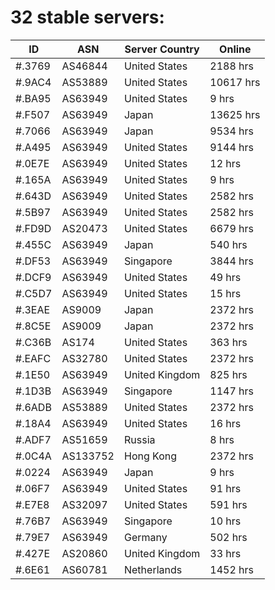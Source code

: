 # 32 stable servers:

| ID | ASN | Server Country | Online |
| ------ | ------ | ------ | ------ |
| #.3769 | AS46844 | United States | 2188 hrs |
| #.9AC4 | AS53889 | United States | 10617 hrs |
| #.BA95 | AS63949 | United States | 9 hrs |
| #.F507 | AS63949 | Japan | 13625 hrs |
| #.7066 | AS63949 | Japan | 9534 hrs |
| #.A495 | AS63949 | United States | 9144 hrs |
| #.0E7E | AS63949 | United States | 12 hrs |
| #.165A | AS63949 | United States | 9 hrs |
| #.643D | AS63949 | United States | 2582 hrs |
| #.5B97 | AS63949 | United States | 2582 hrs |
| #.FD9D | AS20473 | United States | 6679 hrs |
| #.455C | AS63949 | Japan | 540 hrs |
| #.DF53 | AS63949 | Singapore | 3844 hrs |
| #.DCF9 | AS63949 | United States | 49 hrs |
| #.C5D7 | AS63949 | United States | 15 hrs |
| #.3EAE | AS9009 | Japan | 2372 hrs |
| #.8C5E | AS9009 | Japan | 2372 hrs |
| #.C36B | AS174 | United States | 363 hrs |
| #.EAFC | AS32780 | United States | 2372 hrs |
| #.1E50 | AS63949 | United Kingdom | 825 hrs |
| #.1D3B | AS63949 | Singapore | 1147 hrs |
| #.6ADB | AS53889 | United States | 2372 hrs |
| #.18A4 | AS63949 | United States | 16 hrs |
| #.ADF7 | AS51659 | Russia | 8 hrs |
| #.0C4A | AS133752 | Hong Kong | 2372 hrs |
| #.0224 | AS63949 | Japan | 9 hrs |
| #.06F7 | AS63949 | United States | 91 hrs |
| #.E7E8 | AS32097 | United States | 591 hrs |
| #.76B7 | AS63949 | Singapore | 10 hrs |
| #.79E7 | AS63949 | Germany | 502 hrs |
| #.427E | AS20860 | United Kingdom | 33 hrs |
| #.6E61 | AS60781 | Netherlands | 1452 hrs |

